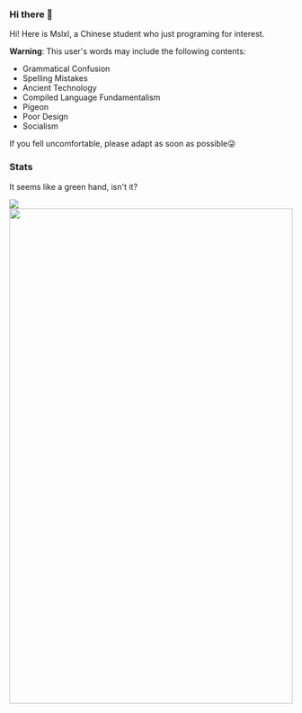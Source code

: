 ### Hi there 👋

Hi! Here is Mslxl, a Chinese student who just programing for interest.

**Warning**: This user's words may include the following contents:
- Grammatical Confusion
- Spelling Mistakes
- Ancient Technology
- Compiled Language Fundamentalism
- Pigeon
- Poor Design
- Socialism

If you fell uncomfortable, please adapt as soon as possible😜


### Stats

<div>
<p>
It seems like a green hand, isn't it?
</p>
<img src="https://github-readme-stats-git-masterrstaa-rickstaa.vercel.app/api?username=mslxl&count_private=true&show_icons=true&include_orgs=true&theme=transparent" />
</div>



<img style="width: 100%; height: 22vh" src="https://readme.app.surmon.me/api/render?template_id=github-top-languages&props.username=mslxl" />
